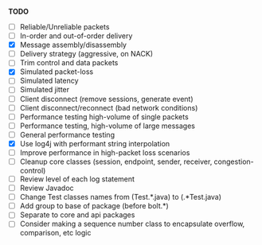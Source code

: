 
**TODO**
- [ ] Reliable/Unreliable packets
- [ ] In-order and out-of-order delivery
- [X] Message assembly/disassembly
- [ ] Delivery strategy (aggressive, on NACK)
- [ ] Trim control and data packets
- [X] Simulated packet-loss
- [ ] Simulated latency
- [ ] Simulated jitter
- [ ] Client disconnect (remove sessions, generate event)
- [ ] Client disconnect/reconnect (bad network conditions)
- [ ] Performance testing high-volume of single packets
- [ ] Performance testing, high-volume of large messages
- [ ] General performance testing
- [X] Use log4j with performant string interpolation
- [ ] Improve performance in high-packet loss scenarios
- [ ] Cleanup core classes (session, endpoint, sender, receiver, congestion-control)
- [ ] Review level of each log statement
- [ ] Review Javadoc
- [ ] Change Test classes names from (Test.*.java) to (.*Test.java)
- [ ] Add group to base of package (before bolt.*)
- [ ] Separate to core and api packages
- [ ] Consider making a sequence number class to encapsulate overflow, comparison, etc logic